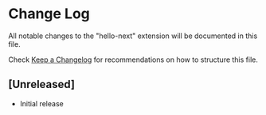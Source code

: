 # Change Log

All notable changes to the "hello-next" extension will be documented in this file.

Check [Keep a Changelog](http://keepachangelog.com/) for recommendations on how to structure this file.

## [Unreleased]

- Initial release